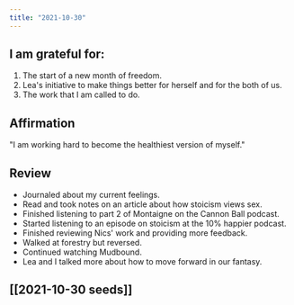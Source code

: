 ```yaml
---
title: "2021-10-30"
---
```

## I am grateful for:
1. The start of a new month of freedom.
2. Lea's initiative to make things better for herself and for the both of us.
3. The work that I am called to do.

## Affirmation

"I am working hard to become the healthiest version of myself."

## Review

- Journaled about my current feelings.
- Read and took notes on an article about how stoicism views sex.
- Finished listening to part 2 of Montaigne on the Cannon Ball podcast.
- Started listening to an episode on stoicism at the 10% happier podcast.
- Finished reviewing Nics' work and providing more feedback.
- Walked at forestry but reversed.
- Continued watching Mudbound.
- Lea and I talked more about how to move forward in our fantasy.

## [[2021-10-30 seeds]]